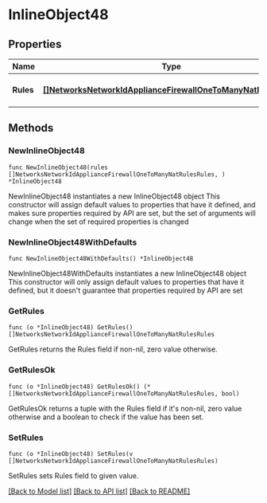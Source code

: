 # InlineObject48

## Properties

Name | Type | Description | Notes
------------ | ------------- | ------------- | -------------
**Rules** | [**[]NetworksNetworkIdApplianceFirewallOneToManyNatRulesRules**](NetworksNetworkIdApplianceFirewallOneToManyNatRulesRules.md) | An array of 1:Many nat rules | 

## Methods

### NewInlineObject48

`func NewInlineObject48(rules []NetworksNetworkIdApplianceFirewallOneToManyNatRulesRules, ) *InlineObject48`

NewInlineObject48 instantiates a new InlineObject48 object
This constructor will assign default values to properties that have it defined,
and makes sure properties required by API are set, but the set of arguments
will change when the set of required properties is changed

### NewInlineObject48WithDefaults

`func NewInlineObject48WithDefaults() *InlineObject48`

NewInlineObject48WithDefaults instantiates a new InlineObject48 object
This constructor will only assign default values to properties that have it defined,
but it doesn't guarantee that properties required by API are set

### GetRules

`func (o *InlineObject48) GetRules() []NetworksNetworkIdApplianceFirewallOneToManyNatRulesRules`

GetRules returns the Rules field if non-nil, zero value otherwise.

### GetRulesOk

`func (o *InlineObject48) GetRulesOk() (*[]NetworksNetworkIdApplianceFirewallOneToManyNatRulesRules, bool)`

GetRulesOk returns a tuple with the Rules field if it's non-nil, zero value otherwise
and a boolean to check if the value has been set.

### SetRules

`func (o *InlineObject48) SetRules(v []NetworksNetworkIdApplianceFirewallOneToManyNatRulesRules)`

SetRules sets Rules field to given value.



[[Back to Model list]](../README.md#documentation-for-models) [[Back to API list]](../README.md#documentation-for-api-endpoints) [[Back to README]](../README.md)


